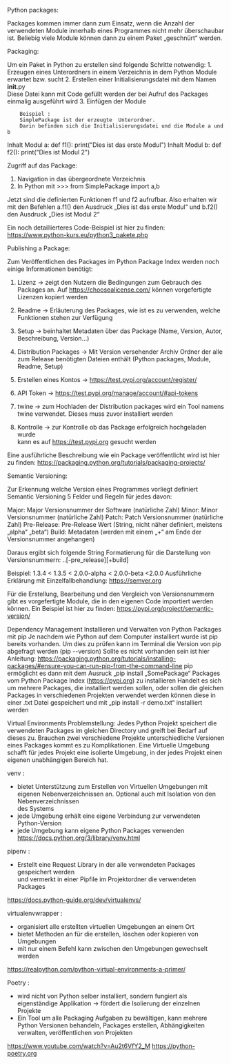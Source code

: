 Python packages:

Packages kommen immer dann zum Einsatz, wenn die Anzahl der verwendeten Module innerhalb eines Programmes nicht mehr überschaubar ist. 
Beliebig viele Module können dann zu einem Paket „geschnürt“ werden.

Packaging:

Um ein Paket in Python zu erstellen sind folgende Schritte notwendig:
	1. 	Erzeugen eines Unterordners in einem Verzeichnis in dem Python Module erwartet bzw. sucht
	2.	Erstellen einer Initialisierungsdatei mit dem Namen __init__.py  
		Diese Datei kann mit Code gefüllt werden der bei Aufruf des Packages einmalig ausgeführt wird
	3.	Einfügen der Module

		Beispiel : 
		SimplePackage ist der erzeugte 	Unterordner.
		Darin befinden sich die Initialisierungsdatei und die Module a und b


		
Inhalt Modul a: def f1(): print("Dies ist das erste Modul")
Inhalt Modul b:	def f2(): print("Dies ist Modul 2")

Zugriff auf das Package: 

1. Navigation in das übergeordnete Verzeichnis
2. In Python mit >>> from SimplePackage import a,b

Jetzt sind die definierten Funktionen f1 und f2 aufrufbar. 
Also erhalten wir mit den Befehlen a.f1() den Ausdruck „Dies ist das erste Modul“ 
und b.f2() den Ausdruck „Dies ist Modul 2“

Ein noch detaillierteres Code-Beispiel ist hier zu finden: 
https://www.python-kurs.eu/python3_pakete.php


Publishing a Package:

Zum Veröffentlichen des Packages im Python Package Index werden noch einige Informationen benötigt: 

1. Lizenz -> 				zeigt den Nutzern die Bedingungen zum Gebrauch des Packages an. 
							Auf https://choosealicense.com/ können vorgefertigte Lizenzen kopiert werden

2. Readme ->				Erläuterung des Packages, wie ist es zu verwenden, welche Funktionen stehen zur Verfügung

3. Setup ->					beinhaltet Metadaten über das Package (Name, Version, Autor, Beschreibung, Version...)

4. Distribution Packages -> Mit Version versehender Archiv Ordner der alle zum Release benötigten Dateien enthält 
							(Python packages, Module, Readme, Setup)

5. Erstellen eines Kontos ->	https://test.pypi.org/account/register/

6. API Token ->				 https://test.pypi.org/manage/account/#api-tokens

7. twine ->					zum Hochladen der Distribution packages wird ein Tool namens twine verwendet. 
							Dieses muss zuvor installiert werden

8. Kontrolle ->				zur Kontrolle ob das Package erfolgreich hochgeladen wurde 				
							kann es auf https://test.pypi.org gesucht werden

Eine ausführliche Beschreibung wie ein Package veröffentlicht wird ist hier zu finden: 
https://packaging.python.org/tutorials/packaging-projects/



Semantic Versioning:

Zur Erkennung welche Version eines Programmes vorliegt definiert Semantic Versioning 5 Felder und Regeln für jedes davon:

Major: Major Versionsnummer der Software (natürliche Zahl) 
Minor: Minor Versionsnummer (natürliche Zahl) 
Patch: Patch Versionsnummer (natürliche Zahl)
Pre-Release: Pre-Release Wert (String, nicht näher definiert, meistens „alpha“  „beta“)
Build: Metadaten (werden mit einem „+“ am Ende der Versionsnummer angehangen)

Daraus ergibt sich folgende String Formatierung für die Darstellung von Versionsnummern: 
<major>.<minor>.<patch>[-pre_release][+build]

Beispiel: 
1.3.4 < 1.3.5 < 2.0.0-alpha < 2.0.0-beta <2.0.0
Ausführliche Erklärung mit Einzelfallbehandlung:
https://semver.org

Für die Erstellung, Bearbeitung und den Vergleich von Versionsnummern gibt es vorgefertigte Module, 
die in den eigenen Code importiert werden können. 
Ein Beispiel ist hier zu finden: https://pypi.org/project/semantic-version/

Dependency Management
Installieren und Verwalten von Python Packages mit pip
Je nachdem wie Python auf dem Computer installiert wurde ist pip bereits vorhanden. 
Um dies zu prüfen kann im Terminal die Version von pip abgefragt werden (pip --version)
Sollte es nicht vorhanden sein ist hier Anleitung: https://packaging.python.org/tutorials/installing-packages/#ensure-you-can-run-pip-from-the-command-line
pip ermöglicht es dann mit dem Ausruck „pip install „SomePackage“ Packages vom Python Package Index (https://pypi.org) zu installieren
Handelt es sich um mehrere Packages, die installiert werden sollen, oder sollen die gleichen Packages in verschiedenen Projekten verwendet werden können diese in einer .txt Datei gespeichert und mit „pip install -r demo.txt“ installiert werden

Virtual Environments
Problemstellung: Jedes Python Projekt speichert die verwendeten Packages im gleichen Directory und greift bei Bedarf auf dieses zu. Brauchen zwei verschiedene Projekte unterschiedliche Versionen eines Packages kommt es zu Komplikationen.
Eine Virtuelle Umgebung schafft für jedes Projekt eine isolierte Umgebung, in der jedes Projekt einen eigenen unabhängigen Bereich hat.

venv :
	
- 	bietet Unterstützung zum Erstellen von Virtuellen Umgebungen mit eigenen Nebenverzeichnissen an. 
	Optional auch mit Isolation von den Nebenverzeichnissen 	
	des Systems
- 	jede Umgebung erhält eine eigene Verbindung zur verwendeten Python-Version
- 	jede Umgebung kann eigene Python Packages verwenden
https://docs.python.org/3/library/venv.html

pipenv :

- 	Erstellt eine Request Library in der alle verwendeten Packages gespeichert werden 	   
	und vermerkt in einer Pipfile im Projektordner die verwendeten Packages 
		   
https://docs.python-guide.org/dev/virtualenvs/

virtualenvwrapper :

-	organisiert alle erstellten virtuellen Umgebungen an einem Ort
-	bietet Methoden an für die erstellen, löschen oder kopieren von Umgebungen
-	mit nur einem Befehl kann zwischen den Umgebungen gewechselt werden
			
https://realpython.com/python-virtual-environments-a-primer/

Poetry :

- 	wird nicht von Python selber installiert, sondern fungiert als eigenständige 
	Applikation -> fördert die Isolierung der einzelnen Projekte
- 	Ein Tool um alle Packaging Aufgaben zu bewältigen, kann mehrere Python Versionen behandeln, 
	Packages erstellen, Abhängigkeiten verwalten, veröffentlichen von Projekten
	
https://www.youtube.com/watch?v=Au2t6VfY2_M
https://python-poetry.org


